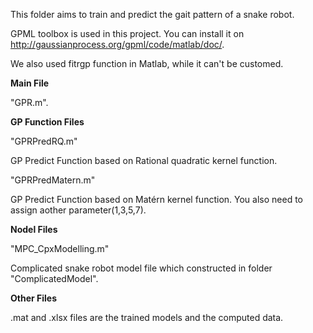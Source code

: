 This folder aims to train and predict the gait pattern of a snake robot. 

GPML toolbox is used in this project. You can install it on  http://gaussianprocess.org/gpml/code/matlab/doc/.

We also used fitrgp function in Matlab, while it can't be customed. 

__Main File__

"GPR.m".

__GP Function Files__

"GPRPredRQ.m" 

GP Predict Function based on Rational quadratic kernel function.

"GPRPredMatern.m" 

GP Predict Function based on Matérn kernel function. You also need to assign aother parameter(1,3,5,7).

__Nodel Files__

"MPC_CpxModelling.m" 

Complicated snake robot model file which constructed in folder "ComplicatedModel".

__Other Files__

.mat and .xlsx files are the trained models and the computed data.
